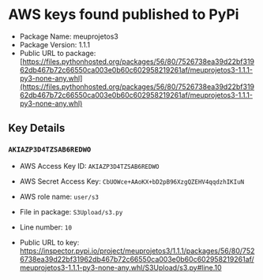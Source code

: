 # AWS keys found published to PyPi

* Package Name: meuprojetos3
* Package Version: 1.1.1
* Public URL to package: [https://files.pythonhosted.org/packages/56/80/7526738ea39d22bf31962db467b72c66550ca003e0b60c602958219261af/meuprojetos3-1.1.1-py3-none-any.whl](https://files.pythonhosted.org/packages/56/80/7526738ea39d22bf31962db467b72c66550ca003e0b60c602958219261af/meuprojetos3-1.1.1-py3-none-any.whl)

## Key Details

### `AKIAZP3D4TZSAB6REDWO`

* AWS Access Key ID: `AKIAZP3D4TZSAB6REDWO`
* AWS Secret Access Key: `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` 
* AWS role name: `user/s3`
* File in package: `S3Upload/s3.py`
* Line number: `10`

* Public URL to key: https://inspector.pypi.io/project/meuprojetos3/1.1.1/packages/56/80/7526738ea39d22bf31962db467b72c66550ca003e0b60c602958219261af/meuprojetos3-1.1.1-py3-none-any.whl/S3Upload/s3.py#line.10


